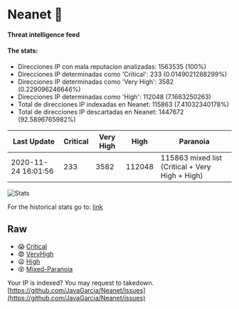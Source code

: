 # Neanet :hocho:
#### Threat intelligence feed
#### The stats:

- Direcciones IP con mala reputacion analizadas: 1563535 (100%)
- Direcciones IP determinadas como 'Critical':  233 (0.0149021288299%)
- Direcciones IP determinadas como 'Very High':  3582 (0.229096246646%)
- Direcciones IP determinadas como 'High':  112048 (7.1663250263)
- Total de direcciones IP indexadas en Neanet:  115863 (7.41032340178%)
- Total de direcciones IP descartadas en Neanet:  1447672 (92.5896765982%)

| Last Update | Critical | Very High | High | Paranoia |
| --- | --- | --- | --- | --- |
| 2020-11-24 16:01:56 | 233 | 3582 | 112048 | 115863 mixed list (Critical + Very High + High)|

![Stats](https://docs.google.com/spreadsheets/d/e/2PACX-1vSnaNMIXVabIpDJjufMlzH7poXnshF3mgd8Is1g9ytUEzVsP5my4Trn8f-xkoLLQ38xpL3HtmUexLo6/pubchart?oid=501124687&format=image)

For the historical stats go to: [link](/stats.csv)
## Raw
- :scream: [Critical](https://raw.githubusercontent.com/JavaGarcia/Neanet/master/blacklists/neanet_critical.txt)
- :fearful: [VeryHigh](https://raw.githubusercontent.com/JavaGarcia/Neanet/master/blacklists/neanet_veryHigh.txtt)
- :frowning: [High](https://raw.githubusercontent.com/JavaGarcia/Neanet/master/blacklists/neanet_high.txt)
- :dizzy_face: [Mixed-Paranoia](https://raw.githubusercontent.com/JavaGarcia/Neanet/master/blacklists/neanet_all.txt)


Your IP is indexed? You may request to takedown. [https://github.com/JavaGarcia/Neanet/issues](https://github.com/JavaGarcia/Neanet/issues)








































































































































































































































































































































































































































































































































































































































































































































































































































































































































































































































































































































































































































































































































































































































































































































































































































































































































































































































































































































































































































































































































































































































































































































































































































































